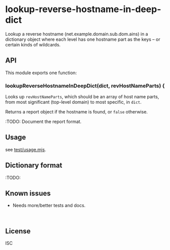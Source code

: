 ﻿
<!--#echo json="package.json" key="name" underline="=" -->
lookup-reverse-hostname-in-deep-dict
====================================
<!--/#echo -->

<!--#echo json="package.json" key="description" -->
Lookup a reverse hostname (net.example.domain.sub.dom.ains) in a dictionary
object where each level has one hostname part as the keys – or certain kinds
of wildcards.
<!--/#echo -->



API
---

This module exports one function:

### lookupReverseHostnameInDeepDict(dict, revHostNameParts) {

Looks up `revHostNameParts`, which should be an array of host name parts,
from most significant (top-level domain) to most specific, in `dict`.

Returns a report object if the hostname is found, or `false` otherwise.

:TODO: Document the report format.




Usage
-----

see [test/usage.mjs](test/usage.mjs).



Dictionary format
-----------------

:TODO:



<!--#toc stop="scan" -->



Known issues
------------

* Needs more/better tests and docs.




&nbsp;


License
-------
<!--#echo json="package.json" key=".license" -->
ISC
<!--/#echo -->
